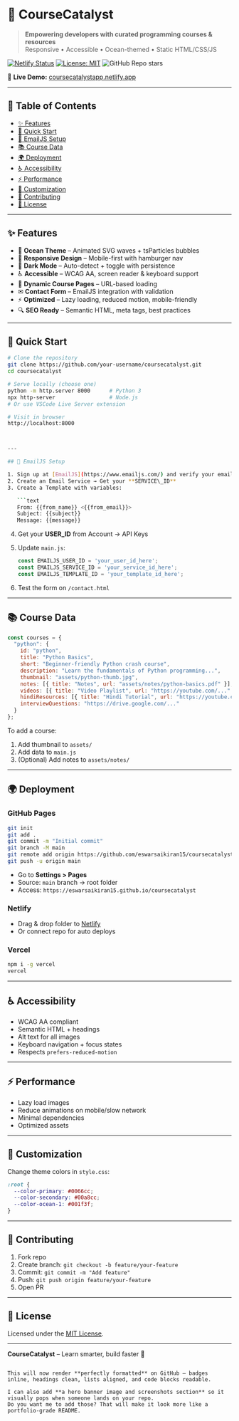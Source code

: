 # 🌊 CourseCatalyst
> **Empowering developers with curated programming courses & resources**  
> Responsive • Accessible • Ocean-themed • Static HTML/CSS/JS

[![Netlify Status](https://api.netlify.com/api/v1/badges/your-netlify-badge/deploy-status)](https://coursecatalystapp.netlify.app/)
[![License: MIT](https://img.shields.io/badge/License-MIT-yellow.svg)](LICENSE)
![GitHub Repo stars](https://img.shields.io/github/stars/eswarsaikiran15/coursecatalyst?style=social)

🔗 **Live Demo:** [coursecatalystapp.netlify.app](https://coursecatalystapp.netlify.app/)

---

## 📖 Table of Contents
- [✨ Features](#-features)
- [🚀 Quick Start](#-quick-start)
- [📧 EmailJS Setup](#-emailjs-setup)
- [📚 Course Data](#-course-data)
- [🌍 Deployment](#-deployment)
- [♿ Accessibility](#-accessibility)
- [⚡ Performance](#-performance)
- [🎨 Customization](#-customization)
- [🤝 Contributing](#-contributing)
- [📄 License](#-license)

---

## ✨ Features
- 🌊 **Ocean Theme** – Animated SVG waves + tsParticles bubbles  
- 📱 **Responsive Design** – Mobile-first with hamburger nav  
- 🌙 **Dark Mode** – Auto-detect + toggle with persistence  
- ♿ **Accessible** – WCAG AA, screen reader & keyboard support  
- 📂 **Dynamic Course Pages** – URL-based loading  
- ✉ **Contact Form** – EmailJS integration with validation  
- ⚡ **Optimized** – Lazy loading, reduced motion, mobile-friendly  
- 🔍 **SEO Ready** – Semantic HTML, meta tags, best practices  

---

## 🚀 Quick Start

```bash
# Clone the repository
git clone https://github.com/your-username/coursecatalyst.git
cd coursecatalyst

# Serve locally (choose one)
python -m http.server 8000      # Python 3
npx http-server                 # Node.js
# Or use VSCode Live Server extension

# Visit in browser
http://localhost:8000



---

## 📧 EmailJS Setup

1. Sign up at [EmailJS](https://www.emailjs.com/) and verify your email
2. Create an Email Service → Get your **SERVICE\_ID**
3. Create a Template with variables:

   ```text
   From: {{from_name}} <{{from_email}}>
   Subject: {{subject}}
   Message: {{message}}
   ```
4. Get your **USER\_ID** from Account → API Keys
5. Update `main.js`:

   ```javascript
   const EMAILJS_USER_ID = 'your_user_id_here';
   const EMAILJS_SERVICE_ID = 'your_service_id_here';
   const EMAILJS_TEMPLATE_ID = 'your_template_id_here';
   ```
6. Test the form on `/contact.html`

---

## 📚 Course Data

```javascript
const courses = {
  "python": {
    id: "python",
    title: "Python Basics",
    short: "Beginner-friendly Python crash course",
    description: "Learn the fundamentals of Python programming...",
    thumbnail: "assets/python-thumb.jpg",
    notes: [{ title: "Notes", url: "assets/notes/python-basics.pdf" }],
    videos: [{ title: "Video Playlist", url: "https://youtube.com/..." }],
    hindiResources: [{ title: "Hindi Tutorial", url: "https://youtube.com/..." }],
    interviewQuestions: "https://drive.google.com/..."
  }
};
```

To add a course:

1. Add thumbnail to `assets/`
2. Add data to `main.js`
3. (Optional) Add notes to `assets/notes/`

---

## 🌍 Deployment

### GitHub Pages

```bash
git init
git add .
git commit -m "Initial commit"
git branch -M main
git remote add origin https://github.com/eswarsaikiran15/coursecatalyst.git
git push -u origin main
```

* Go to **Settings > Pages**
* Source: `main` branch → root folder
* Access: `https://eswarsaikiran15.github.io/coursecatalyst`

### Netlify

* Drag & drop folder to [Netlify](https://app.netlify.com/)
* Or connect repo for auto deploys

### Vercel

```bash
npm i -g vercel
vercel
```

---

## ♿ Accessibility

* WCAG AA compliant
* Semantic HTML + headings
* Alt text for all images
* Keyboard navigation + focus states
* Respects `prefers-reduced-motion`

---

## ⚡ Performance

* Lazy load images
* Reduce animations on mobile/slow network
* Minimal dependencies
* Optimized assets

---

## 🎨 Customization

Change theme colors in `style.css`:

```css
:root {
  --color-primary: #0066cc;
  --color-secondary: #00a8cc;
  --color-ocean-1: #001f3f;
}
```

---

## 🤝 Contributing

1. Fork repo
2. Create branch: `git checkout -b feature/your-feature`
3. Commit: `git commit -m "Add feature"`
4. Push: `git push origin feature/your-feature`
5. Open PR

---

## 📄 License

Licensed under the [MIT License](LICENSE).

---

**CourseCatalyst** – Learn smarter, build faster 🚀

```

This will now render **perfectly formatted** on GitHub — badges inline, headings clean, lists aligned, and code blocks readable.  

I can also add **a hero banner image and screenshots section** so it visually pops when someone lands on your repo.  
Do you want me to add those? That will make it look more like a portfolio-grade README.
```


